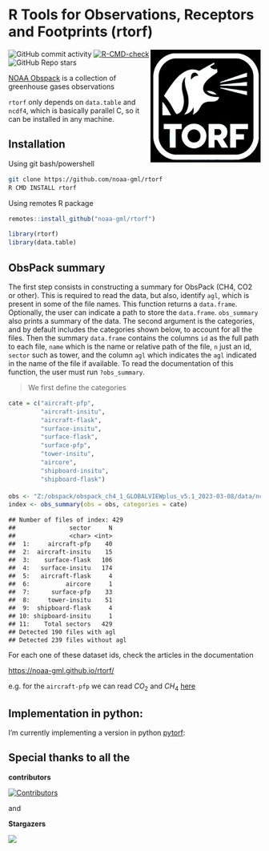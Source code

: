 R Tools for Observations, Receptors and Footprints (rtorf)
================

<img src="man/figures/logo.png" align="right" alt="" width="220" />

![GitHub commit
activity](https://img.shields.io/github/commit-activity/y/noaa-gml/rtorf)
[![R-CMD-check](https://github.com/noaa-gml/rtorf/actions/workflows/R-CMD-check.yaml/badge.svg)](https://github.com/noaa-gml/rtorf/actions/workflows/R-CMD-check.yaml)
![GitHub Repo stars](https://img.shields.io/github/stars/noaa-gml/rtorf)

[NOAA Obspack](https://gml.noaa.gov/ccgg/obspack/) is a collection of
greenhouse gases observations

`rtorf` only depends on `data.table` and `ncdf4`, which is basically
parallel C, so it can be installed in any machine.

## Installation

Using git bash/powershell

``` bash
git clone https://github.com/noaa-gml/rtorf
R CMD INSTALL rtorf
```

Using remotes R package

``` r
remotes::install_github("noaa-gml/rtorf")
```

``` r
library(rtorf)
library(data.table)
```

## ObsPack summary

The first step consists in constructing a summary for ObsPack (CH4, CO2
or other). This is required to read the data, but also, identify `agl`,
which is present in some of the file names. This function returns a
`data.frame`. Optionally, the user can indicate a path to store the
`data.frame`. `obs_summary` also prints a summary of the data. The
second argument is the categories, and by default includes the
categories shown below, to account for all the files. Then the summary
`data.frame` contains the columns `id` as the full path to each file,
`name` which is the name or relative path of the file, `n` just an id,
`sector` such as tower, and the column `agl` which indicates the `agl`
indicated in the name of the file if available. To read the
documentation of this function, the user must run `?obs_summary`.

> We first define the categories

``` r
cate = c("aircraft-pfp",
         "aircraft-insitu",
         "aircraft-flask",
         "surface-insitu",
         "surface-flask", 
         "surface-pfp",   
         "tower-insitu",  
         "aircore",       
         "shipboard-insitu",
         "shipboard-flask") 

obs <- "Z:/obspack/obspack_ch4_1_GLOBALVIEWplus_v5.1_2023-03-08/data/nc/"
index <- obs_summary(obs = obs, categories = cate)
```

    ## Number of files of index: 429
    ##               sector     N
    ##               <char> <int>
    ##  1:     aircraft-pfp    40
    ##  2:  aircraft-insitu    15
    ##  3:    surface-flask   106
    ##  4:   surface-insitu   174
    ##  5:   aircraft-flask     4
    ##  6:          aircore     1
    ##  7:      surface-pfp    33
    ##  8:     tower-insitu    51
    ##  9:  shipboard-flask     4
    ## 10: shipboard-insitu     1
    ## 11:    Total sectors   429
    ## Detected 190 files with agl
    ## Detected 239 files without agl

For each one of these dataset ids, check the articles in the
documentation

<https://noaa-gml.github.io/rtorf/>

e.g. for the `aircraft-pfp` we can read $CO_2$ and $CH_4$
[here](https://noaa-gml.github.io/rtorf/articles/aircraft-pfp.html)

## Implementation in python:

I’m currently implementing a version in python
[pytorf](https://github.com/noaa-gml/pytorf):

## Special thanks to all the

**contributors**

[![Contributors](https://contrib.rocks/image?repo=noaa-gml/rtorf)](https://github.com/noaa-gml/rtorf/graphs/contributors)

and

**Stargazers**

<p>

<a href="https://github.com/noaa-gml/rtorf/stargazers">
<img src="http://reporoster.com/stars/dark/noaa-gml/rtorf"/> </a>
</p>
